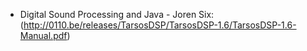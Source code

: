 
* Digital Sound Processing and Java - Joren Six:
 (http://0110.be/releases/TarsosDSP/TarsosDSP-1.6/TarsosDSP-1.6-Manual.pdf)